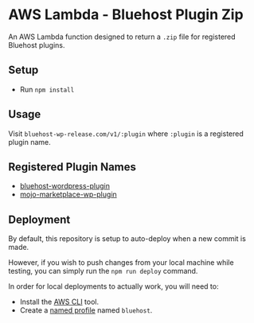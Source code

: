 # AWS Lambda - Bluehost Plugin Zip

An AWS Lambda function designed to return a `.zip` file for registered Bluehost plugins.

## Setup

- Run `npm install`

## Usage

Visit `bluehost-wp-release.com/v1/:plugin` where `:plugin` is a registered plugin name.

## Registered Plugin Names

- [bluehost-wordpress-plugin](https://github.com/bluehost/bluehost-wordpress-plugin)
- [mojo-marketplace-wp-plugin](https://github.com/mojoness/mojo-marketplace-wp-plugin)

## Deployment

By default, this repository is setup to auto-deploy when a new commit is made.

However, if you wish to push changes from your local machine while testing, you can simply run the `npm run deploy` command. 

In order for local deployments to actually work, you will need to:

- Install the [AWS CLI](https://docs.aws.amazon.com/cli/latest/userguide/cli-chap-install.html) tool.
- Create a [named profile](https://docs.aws.amazon.com/cli/latest/userguide/cli-configure-profiles.html) named `bluehost`. 
